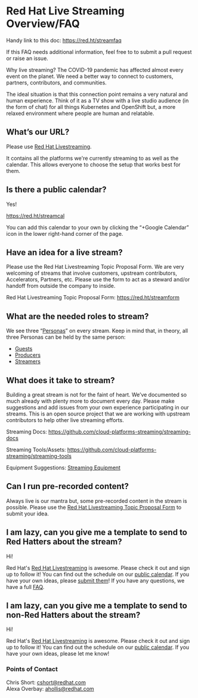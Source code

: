 # Red Hat Live Streaming Overview/FAQ

Handy link to this doc: https://red.ht/streamfaq

If this FAQ needs additional information, feel free to to submit a pull request or raise an issue.

Why live streaming? The COVID-19 pandemic has affected almost every event on the planet. We need a better way to connect to customers, partners, contributors, and communities.

The ideal situation is that this connection point remains a very natural and human experience. Think of it as a TV show with a live studio audience (in the form of chat) for all things Kubernetes and OpenShift but, a more relaxed environment where people are human and relatable.

## What’s our URL?

Please use [Red Hat Livestreaming](https://red.ht/livestreaming).

It contains all the platforms we're currently streaming to as well as the calendar. This allows everyone to choose the setup that works best for them.

## Is there a public calendar?

Yes!

https://red.ht/streamcal

You can add this calendar to your own by clicking the “+Google Calendar” icon in the lower right-hand corner of the page.

## Have an idea for a live stream?

Please use the Red Hat Livestreaming Topic Proposal Form. We are very welcoming of streams that involve customers, upstream contributors, Accelerators, Partners, etc. Please use the form to act as a steward and/or handoff from outside the company to inside.

Red Hat Livestreaming Topic Proposal Form:
https://red.ht/streamform

## What are the needed roles to stream?

We see three “[Personas](https://github.com/cloud-platforms-streaming/streaming-docs#personas)” on every stream. Keep in mind that, in theory, all three Personas can be held by the same person:

* [Guests](https://github.com/cloud-platforms-streaming/streaming-docs#guests)
* [Producers](https://github.com/cloud-platforms-streaming/streaming-docs#producers)
* [Streamers](https://github.com/cloud-platforms-streaming/streaming-docs#streamers)

## What does it take to stream?

Building a great stream is not for the faint of heart. We’ve documented so much already with plenty more to document every day. Please make suggestions and add issues from your own experience participating in our streams. This is an open source project that we are working with upstream contributors to help other live streaming efforts.

Streaming Docs: https://github.com/cloud-platforms-streaming/streaming-docs

Streaming Tools/Assets: https://github.com/cloud-platforms-streaming/streaming-tools

Equipment Suggestions: [Streaming Equipment](pdf/streaming-equipment.pdf)

## Can I run pre-recorded content?

Always live is our mantra but, some pre-recorded content in the stream is possible. Please use the [Red Hat Livestreaming Topic Proposal Form](https://red.ht/streamform) to submit your idea.

## I am lazy, can you give me a template to send to Red Hatters about the stream?

Hi!

Red Hat's [Red Hat Livestreaming][1] is awesome. Please check it out and sign up to follow it! You can find out the schedule on our [public calendar][2]. If you have your own ideas, please [submit them][3]! If you have any questions, we have a full [FAQ][4].

## I am lazy, can you give me a template to send to non-Red Hatters about the stream?

Hi!

Red Hat's [Red Hat Livestreaming][1] is awesome. Please check it out and sign up to follow it! You can find out the schedule on our [public calendar][2]. If you have your own ideas, please let me know!

[1]: https://red.ht/livestreaming
[2]: https://red.ht/streamcal
[3]: https://red.ht/streamform
[4]: https://red.ht/streamfaq

### Points of Contact

Chris Short: cshort@redhat.com  
Alexa Overbay: ahollis@redhat.com
